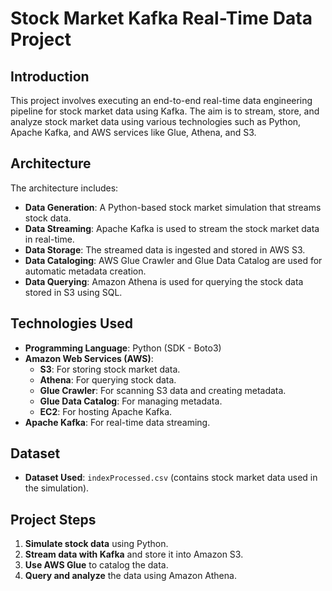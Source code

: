# Stock Market Kafka Real-Time Data Project

## Introduction
This project involves executing an end-to-end real-time data engineering pipeline for stock market data using Kafka. The aim is to stream, store, and analyze stock market data using various technologies such as Python, Apache Kafka, and AWS services like Glue, Athena, and S3.

## Architecture
The architecture includes:

- **Data Generation**: A Python-based stock market simulation that streams stock data.
- **Data Streaming**: Apache Kafka is used to stream the stock market data in real-time.
- **Data Storage**: The streamed data is ingested and stored in AWS S3.
- **Data Cataloging**: AWS Glue Crawler and Glue Data Catalog are used for automatic metadata creation.
- **Data Querying**: Amazon Athena is used for querying the stock data stored in S3 using SQL.

## Technologies Used
- **Programming Language**: Python (SDK - Boto3)
- **Amazon Web Services (AWS)**:
  - **S3**: For storing stock market data.
  - **Athena**: For querying stock data.
  - **Glue Crawler**: For scanning S3 data and creating metadata.
  - **Glue Data Catalog**: For managing metadata.
  - **EC2**: For hosting Apache Kafka.
- **Apache Kafka**: For real-time data streaming.

## Dataset
- **Dataset Used**: `indexProcessed.csv` (contains stock market data used in the simulation).

## Project Steps
1. **Simulate stock data** using Python.
2. **Stream data with Kafka** and store it into Amazon S3.
3. **Use AWS Glue** to catalog the data.
4. **Query and analyze** the data using Amazon Athena.
